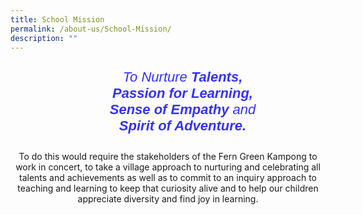 ```yaml
---
title: School Mission
permalink: /about-us/School-Mission/
description: ""
---
```


<style type="text/css">
.tg  {border-collapse:collapse;border-spacing:0;}
.tg td{border-color:black;border-style:solid;border-width:1px;font-family:Arial, sans-serif;font-size:14px;
  overflow:hidden;padding:10px 5px;word-break:normal;}
.tg th{border-color:black;border-style:solid;border-width:1px;font-family:Arial, sans-serif;font-size:14px;
  font-weight:normal;overflow:hidden;padding:10px 5px;word-break:normal;}
.tg .tg-4s56{border-color:#ffffff;color:#3531ff;font-size:22px;font-style:italic;text-align:center;vertical-align:top}
</style>
<center> </center><table class="tg" style="undefined;table-layout: fixed; width: 551px">
<colgroup>
<col style="width: 551px">
</colgroup>
<thead>
  <tr>
    <td class="tg-4s56">To Nurture <span style="font-weight:bold">Talents,</span> <br><span style="font-weight:bold">Passion for Learning,</span><br><span style="font-weight:bold">Sense of Empathy </span>and<br><span style="font-weight:bold;font-style:italic">Spirit of Adventure.</span></td>
  </tr>
</thead>
</table>

<center> To do this would require the stakeholders of the Fern Green Kampong to work in concert, to take a village approach to nurturing and celebrating all talents and achievements as well as to commit to an inquiry approach to teaching and learning to keep that curiosity alive and to help our children appreciate diversity and find joy in learning. </center>
